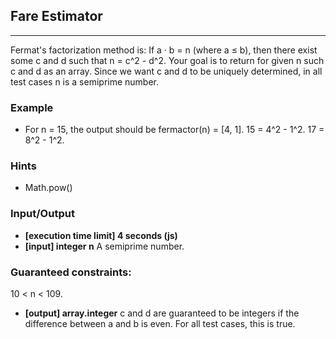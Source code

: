 ## Fare Estimator
---
Fermat's factorization method is:
If a · b = n  (where a ≤ b), then there exist some c and d such that n = c^2 - d^2.
Your goal is to return for given n such c and d as an array.
Since we want c and d to be uniquely determined, in all test cases n is a semiprime number.

### Example

- For n = 15, the output should be
fermactor(n) = [4, 1].
15 = 4^2 - 1^2.
17 = 8^2 - 1^2.

### Hints
-   Math.pow()

### Input/Output
- **[execution time limit] 4 seconds (js)**
- **[input] integer n**
A semiprime number.

### Guaranteed constraints:
10 < n < 109.

- **[output] array.integer**
c and d are guaranteed to be integers if the difference between a and b is even. For all test cases, this is true.
